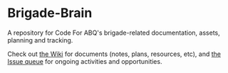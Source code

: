 # Brigade-Brain
A repository for Code For ABQ's brigade-related documentation, assets, planning and tracking.

Check out [the Wiki](https://github.com/codeforabq/Brigade-Brain/wiki) for documents (notes, plans, resources, etc), and [the Issue queue](https://github.com/codeforabq/Brigade-Brain/issues) for ongoing activities and opportunities.
